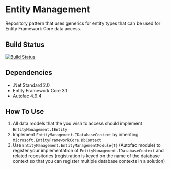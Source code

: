 # Entity Management
Repository pattern that uses generics for entity types that can be used for Entity Framework Core data access.

## Build Status
[![Build Status](https://saji.visualstudio.com/Open%20Source/_apis/build/status/EntityManagement?branchName=master)](https://saji.visualstudio.com/Open%20Source/_build/latest?definitionId=40&branchName=master)

## Dependencies
- .Net Standard 2.0
- Entity Framework Core 3.1
- Autofac 4.9.4

## How To Use
1. All data models that the you wish to access should implement `EntityManagement.IEntity`
2. Implement `EntityManagement.IDatabaseContext` by inheriting `Microsoft.EntityFrameworkCore.DbContext`
3. Use `EntityManagement.EntityManagementModule{T}` (Autofac module) to register your implementation of `EntityManagement.IDatabaseContext` and related repositories (registration is keyed on the name of the database context so that you can register multiple database contexts in a solution)
